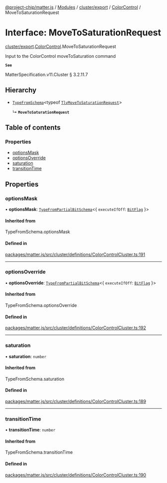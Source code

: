 [@project-chip/matter.js](../README.md) / [Modules](../modules.md) / [cluster/export](../modules/cluster_export.md) / [ColorControl](../modules/cluster_export.ColorControl.md) / MoveToSaturationRequest

# Interface: MoveToSaturationRequest

[cluster/export](../modules/cluster_export.md).[ColorControl](../modules/cluster_export.ColorControl.md).MoveToSaturationRequest

Input to the ColorControl moveToSaturation command

**`See`**

MatterSpecification.v11.Cluster § 3.2.11.7

## Hierarchy

- [`TypeFromSchema`](../modules/tlv_export.md#typefromschema)\<typeof [`TlvMoveToSaturationRequest`](../modules/cluster_export.ColorControl.md#tlvmovetosaturationrequest)\>

  ↳ **`MoveToSaturationRequest`**

## Table of contents

### Properties

- [optionsMask](cluster_export.ColorControl.MoveToSaturationRequest.md#optionsmask)
- [optionsOverride](cluster_export.ColorControl.MoveToSaturationRequest.md#optionsoverride)
- [saturation](cluster_export.ColorControl.MoveToSaturationRequest.md#saturation)
- [transitionTime](cluster_export.ColorControl.MoveToSaturationRequest.md#transitiontime)

## Properties

### optionsMask

• **optionsMask**: [`TypeFromPartialBitSchema`](../modules/schema_export.md#typefrompartialbitschema)\<\{ `executeIfOff`: [`BitFlag`](../modules/schema_export.md#bitflag)  }\>

#### Inherited from

TypeFromSchema.optionsMask

#### Defined in

[packages/matter.js/src/cluster/definitions/ColorControlCluster.ts:191](https://github.com/project-chip/matter.js/blob/558e12c94a201592c28c7bc0743705360b3e5ca6/packages/matter.js/src/cluster/definitions/ColorControlCluster.ts#L191)

___

### optionsOverride

• **optionsOverride**: [`TypeFromPartialBitSchema`](../modules/schema_export.md#typefrompartialbitschema)\<\{ `executeIfOff`: [`BitFlag`](../modules/schema_export.md#bitflag)  }\>

#### Inherited from

TypeFromSchema.optionsOverride

#### Defined in

[packages/matter.js/src/cluster/definitions/ColorControlCluster.ts:192](https://github.com/project-chip/matter.js/blob/558e12c94a201592c28c7bc0743705360b3e5ca6/packages/matter.js/src/cluster/definitions/ColorControlCluster.ts#L192)

___

### saturation

• **saturation**: `number`

#### Inherited from

TypeFromSchema.saturation

#### Defined in

[packages/matter.js/src/cluster/definitions/ColorControlCluster.ts:189](https://github.com/project-chip/matter.js/blob/558e12c94a201592c28c7bc0743705360b3e5ca6/packages/matter.js/src/cluster/definitions/ColorControlCluster.ts#L189)

___

### transitionTime

• **transitionTime**: `number`

#### Inherited from

TypeFromSchema.transitionTime

#### Defined in

[packages/matter.js/src/cluster/definitions/ColorControlCluster.ts:190](https://github.com/project-chip/matter.js/blob/558e12c94a201592c28c7bc0743705360b3e5ca6/packages/matter.js/src/cluster/definitions/ColorControlCluster.ts#L190)
